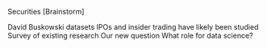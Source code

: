 Securities 
[Brainstorm]

David Buskowski datasets
IPOs and insider trading have likely been studied
Survey of existing research
Our new question
What role for data science?
